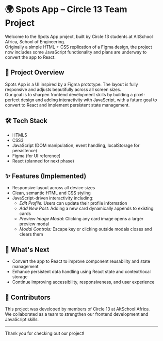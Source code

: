 # 🌍 Spots App – Circle 13 Team Project

Welcome to the Spots App project, built by Circle 13 students at AltSchool Africa, School of Engineering.  
Originally a simple HTML + CSS replication of a Figma design, the project now includes some JavaScript functionality and plans are underway to convert the app to React.

## 📌 Project Overview

Spots App is a UI inspired by a Figma prototype. The layout is fully responsive and adjusts beautifully across all screen sizes.  
Our goal is to sharpen frontend development skills by building a pixel-perfect design and adding interactivity with JavaScript, with a future goal to convert to React and implement persistent state management.

## 🛠 Tech Stack

- HTML5
- CSS3
- JavaScript (DOM manipulation, event handling, localStorage for persistence)
- Figma (for UI reference)
- React (planned for next phase)

## ✨ Features (Implemented)

- Responsive layout across all device sizes
- Clean, semantic HTML and CSS styling
- JavaScript-driven interactivity including:
  - *Edit Profile:* Users can update their profile information
  - *Add New Post:* Adding a new card dynamically appends to existing cards
  - *Preview Image Modal:* Clicking any card image opens a larger preview modal
  - *Modal Controls:* Escape key or clicking outside modals closes and clears them

## 🚀 What's Next

- Convert the app to React to improve component reusability and state management
- Enhance persistent data handling using React state and context/local storage
- Continue improving accessibility, responsiveness, and user experience

## 🤝 Contributors

This project was developed by members of Circle 13 at AltSchool Africa.  
We collaborated as a team to strengthen our frontend development and JavaScript skills.

---

Thank you for checking out our project!